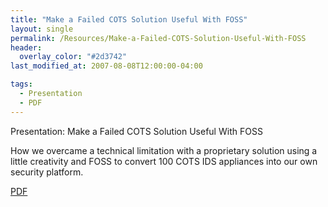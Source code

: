 ```yaml
---
title: "Make a Failed COTS Solution Useful With FOSS"
layout: single
permalink: /Resources/Make-a-Failed-COTS-Solution-Useful-With-FOSS
header:
  overlay_color: "#2d3742"
last_modified_at: 2007-08-08T12:00:00-04:00

tags:
  - Presentation
  - PDF
---
```

Presentation: Make a Failed COTS Solution Useful With FOSS

How we overcame a technical limitation with a proprietary solution using a little creativity and FOSS to convert 100 COTS IDS appliances into our own security platform.

[PDF](/assets/pdf/Custom-NIDS-Published.pdf)
